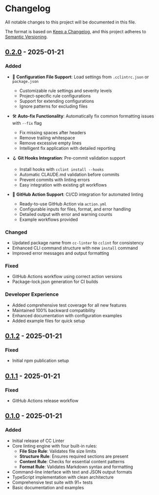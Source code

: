 # Changelog

All notable changes to this project will be documented in this file.

The format is based on [Keep a Changelog](https://keepachangelog.com/en/1.0.0/),
and this project adheres to [Semantic Versioning](https://semver.org/spec/v2.0.0.html).

## [0.2.0] - 2025-01-21

### Added
- 🔧 **Configuration File Support**: Load settings from `.cclintrc.json` or `package.json`
  - Customizable rule settings and severity levels
  - Project-specific rule configurations
  - Support for extending configurations
  - Ignore patterns for excluding files
  
- 🛠️ **Auto-fix Functionality**: Automatically fix common formatting issues with `--fix` flag
  - Fix missing spaces after headers
  - Remove trailing whitespace
  - Remove excessive empty lines
  - Intelligent fix application with detailed reporting

- 🪝 **Git Hooks Integration**: Pre-commit validation support
  - Install hooks with `cclint install --hooks`
  - Automatic CLAUDE.md validation before commits
  - Prevent commits with linting errors
  - Easy integration with existing git workflows

- 🤖 **GitHub Action Support**: CI/CD integration for automated linting
  - Ready-to-use GitHub Action via `action.yml`
  - Configurable inputs for files, format, and error handling
  - Detailed output with error and warning counts
  - Example workflows provided

### Changed
- Updated package name from `cc-linter` to `cclint` for consistency
- Enhanced CLI command structure with new `install` command
- Improved error messages and output formatting

### Fixed
- GitHub Actions workflow using correct action versions
- Package-lock.json generation for CI builds

### Developer Experience
- Added comprehensive test coverage for all new features
- Maintained 100% backward compatibility
- Enhanced documentation with configuration examples
- Added example files for quick setup

## [0.1.2] - 2025-01-21

### Fixed
- Initial npm publication setup

## [0.1.1] - 2025-01-21

### Fixed
- GitHub Actions release workflow

## [0.1.0] - 2025-01-21

### Added
- Initial release of CC Linter
- Core linting engine with four built-in rules:
  - **File Size Rule**: Validates file size limits
  - **Structure Rule**: Ensures required sections are present
  - **Content Rule**: Checks for essential content patterns
  - **Format Rule**: Validates Markdown syntax and formatting
- Command-line interface with text and JSON output formats
- TypeScript implementation with clean architecture
- Comprehensive test suite with 91+ tests
- Basic documentation and examples

[0.2.0]: https://github.com/felixgeelhaar/cclint/compare/v0.1.2...v0.2.0
[0.1.2]: https://github.com/felixgeelhaar/cclint/compare/v0.1.1...v0.1.2
[0.1.1]: https://github.com/felixgeelhaar/cclint/compare/v0.1.0...v0.1.1
[0.1.0]: https://github.com/felixgeelhaar/cclint/releases/tag/v0.1.0